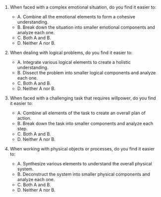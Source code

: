 1. When faced with a complex emotional situation, do you find it easier to:
   - A. Combine all the emotional elements to form a cohesive understanding.
   - B. Break down the situation into smaller emotional components and analyze each one.
   - C. Both A and B.
   - D. Neither A nor B.

2. When dealing with logical problems, do you find it easier to:
   - A. Integrate various logical elements to create a holistic understanding.
   - B. Dissect the problem into smaller logical components and analyze each one.
   - C. Both A and B.
   - D. Neither A nor B.

3. When faced with a challenging task that requires willpower, do you find it easier to:
   - A. Combine all elements of the task to create an overall plan of action.
   - B. Break down the task into smaller components and analyze each step.
   - C. Both A and B.
   - D. Neither A nor B.

4. When working with physical objects or processes, do you find it easier to:
   - A. Synthesize various elements to understand the overall physical system.
   - B. Deconstruct the system into smaller physical components and analyze each one.
   - C. Both A and B.
   - D. Neither A nor B.
